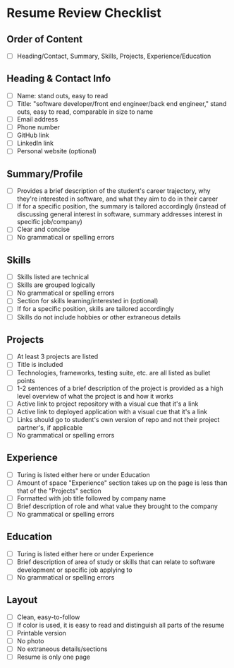 # Resume Review Checklist

## Order of Content
- [ ] Heading/Contact, Summary, Skills, Projects, Experience/Education

## Heading & Contact Info
- [ ] Name: stand outs, easy to read
- [ ] Title: "software developer/front end engineer/back end engineer," stand outs, easy to read, comparable in size to name 
- [ ] Email address
- [ ] Phone number
- [ ] GitHub link 
- [ ] LinkedIn link 
- [ ] Personal website (optional)

## Summary/Profile
- [ ] Provides a brief description of the student's career trajectory, why they're interested in software, and what they aim to do in their career
- [ ] If for a specific position, the summary is tailored accordingly (instead of discussing general interest in software, summary addresses interest in specific job/company)
- [ ] Clear and concise
- [ ] No grammatical or spelling errors

## Skills
- [ ] Skills listed are technical
- [ ] Skills are grouped logically
- [ ] No grammatical or spelling errors
- [ ] Section for skills learning/interested in (optional)
- [ ] If for a specific position, skills are tailored accordingly
- [ ] Skills do not include hobbies or other extraneous details

## Projects
- [ ] At least 3 projects are listed
- [ ] Title is included
- [ ] Technologies, frameworks, testing suite, etc. are all listed as bullet points
- [ ] 1-2 sentences of a brief description of the project is provided as a high level overview of what the project is and how it works
- [ ] Active link to project repository with a visual cue that it's a link
- [ ] Active link to deployed application with a visual cue that it's a link
- [ ] Links should go to student's own version of repo and not their project partner's, if applicable
- [ ] No grammatical or spelling errors

## Experience
- [ ] Turing is listed either here or under Education
- [ ] Amount of space "Experience" section takes up on the page is less than that of the "Projects" section
- [ ] Formatted with job title followed by company name
- [ ] Brief description of role and what value they brought to the company
- [ ] No grammatical or spelling errors

## Education
- [ ] Turing is listed either here or under Experience
- [ ] Brief description of area of study or skills that can relate to software development or specific job applying to
- [ ] No grammatical or spelling errors

## Layout
- [ ] Clean, easy-to-follow
- [ ] If color is used, it is easy to read and distinguish all parts of the resume 
- [ ] Printable version
- [ ] No photo
- [ ] No extraneous details/sections
- [ ] Resume is only one page
